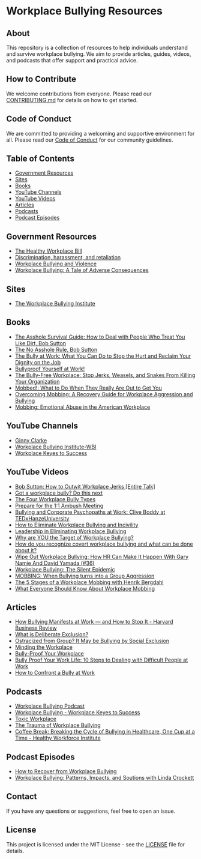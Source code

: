 # Workplace Bullying Resources

## About
This repository is a collection of resources to help individuals understand and survive workplace bullying. We aim to provide articles, guides, videos, and podcasts that offer support and practical advice.

## How to Contribute
We welcome contributions from everyone. Please read our [CONTRIBUTING.md](CONTRIBUTING.md) for details on how to get started.

## Code of Conduct
We are committed to providing a welcoming and supportive environment for all. Please read our [Code of Conduct](CODE_OF_CONDUCT.md) for our community guidelines.

## Table of Contents

- [Government Resources](#government-resources)
- [Sites](#sites)
- [Books](#books)
- [YouTube Channels](#youtube-channels)
- [YouTube Videos](#youtube-videos)
- [Articles](#articles)
- [Podcasts](#podcasts)
- [Podcast Episodes](#podcast-episodes)


## Government Resources

- [The Healthy Workplace Bill](https://healthyworkplacebill.org/)
- [Discrimination, harassment, and retaliation](https://www.usa.gov/job-discrimination-harassment)
- [Workplace Bullying and Violence](https://lni.wa.gov/safety-health/safety-research/ongoing-projects/workplace-bullying)
- [Workplace Bullying: A Tale of Adverse Consequences](https://www.ncbi.nlm.nih.gov/pmc/articles/PMC4382139/)

## Sites

- [The Workplace Bullying Institute](https://workplacebullying.org/)


## Books

- [The Asshole Survival Guide: How to Deal with People Who Treat You Like Dirt, Bob Sutton](https://www.amazon.com/Asshole-Survival-Guide-People-Treat/dp/1328695913)
- [The No Asshole Rule, Bob Sutton](https://www.google.com/search?q=Bob+Sutton+the+no+asshole+rule&sca_esv=f10c793940d61d3a&sxsrf=ADLYWIJYpjyLuMS2Y8euh1kA0sGh9jmJiw%3A1723050729327&ei=6aqzZoLKE6ubwbkPhpfm6Qo&ved=0ahUKEwjC4pqVsOOHAxWrTTABHYaLOa0Q4dUDCBE&uact=5&oq=Bob+Sutton+the+no+asshole+rule&gs_lp=Egxnd3Mtd2l6LXNlcnAiHkJvYiBTdXR0b24gdGhlIG5vIGFzc2hvbGUgcnVsZUjFNVD5AViQNHACeACQAQCYAakBoAHPEaoBBDE2Lje4AQPIAQD4AQGYAgqgAsAHwgIEECMYJ8ICBhAAGBYYHsICCBAAGIAEGKIEwgIFEAAYgATCAgsQABiABBiRAhiKBcICChAuGIAEGBQYhwLCAgUQLhiABMICFBAuGIAEGJcFGNwEGN4EGOAE2AEBmAMAiAYBugYGCAEQARgUkgcDNi40oAfURg&sclient=gws-wiz-serp)
- [The Bully at Work: What You Can Do to Stop the Hurt and Reclaim Your Dignity on the Job](https://www.amazon.com/Bully-Work-What-Reclaim-Dignity/dp/1402224265)
- [Bullyproof Yourself at Work!](https://www.amazon.com/Bullyproof-Yourself-Work-Strategies-Harassment/dp/0966862953)
- [The Bully-Free Workplace: Stop Jerks, Weasels, and Snakes From Killing Your Organization](https://www.amazon.com/Bully-Free-Workplace-Weasels-Killing-Organization/dp/0470942207)
- [Mobbed!: What to Do When They Really Are Out to Get You](https://www.amazon.com/Mobbed-What-When-They-Really-ebook/dp/B01HK41KQG)
- [Overcoming Mobbing: A Recovery Guide for Workplace Aggression and Bullying](https://www.amazon.com/Overcoming-Mobbing-Recovery-Workplace-Aggression-ebook/dp/B00GSRWJ0S)
- [Mobbing: Emotional Abuse in the American Workplace](https://www.amazon.com/Mobbing-Emotional-Abuse-American-Workplace/dp/0967180309)


## YouTube Channels

- [Ginny Clarke](https://www.youtube.com/@5-DLeadership)
- [Workplace Bullying Institute-WBI](https://www.youtube.com/@WBI)
- [Workplace Keyes to Success](https://www.youtube.com/@workplacekeyestosuccess9230)



## YouTube Videos

- [Bob Sutton: How to Outwit Workplace Jerks [Entire Talk]](https://www.youtube.com/watch?v=wFTkQmPw2Gk)
- [Got a workplace bully? Do this next](https://www.youtube.com/watch?v=a5J3ozN8J74)
- [The Four Workplace Bully Types](https://www.youtube.com/watch?v=tvPqSn-W7QY)
- [Prepare for the 1:1 Ambush Meeting](https://www.youtube.com/watch?v=OLdkCEnJrX8)
- [Bullying and Corporate Psychopaths at Work: Clive Boddy at TEDxHanzeUniversity](https://www.youtube.com/watch?v=tlB1pFwGhA4)
- [How to Eliminate Workplace Bullying and Incivility](https://www.youtube.com/watch?v=hDfviFLa1BA)
- [Leadership in Eliminating Workplace Bullying](https://www.youtube.com/watch?v=1jO-To2K1AQ)
- [Why are YOU the Target of Workplace Bullying?](https://www.youtube.com/watch?v=WyS4r_XlB68)
- [How do you recognize covert workplace bullying and what can be done about it?](https://www.youtube.com/watch?v=9p4lacGhSe4&t=68s)
- [Wipe Out Workplace Bullying: How HR Can Make It Happen With Gary Namie And David Yamada (#36)](https://www.youtube.com/watch?v=nCPJMqC-hzM&t=316s)
- [Workplace Bullying: The Silent Epidemic](https://www.youtube.com/watch?v=P6PsgAqES2s)
- [MOBBING: When Bullying turns into a Group Aggression](https://www.youtube.com/watch?v=TOSr8cA-0WY)
- [The 5 Stages of a Workplace Mobbing with Henrik Bergdahl](https://youtu.be/O2p_qQIHGg0?si=MJPH7OavNT-qkUyi)
- [What Everyone Should Know About Workplace Mobbing](https://www.youtube.com/watch?v=HPPJNvkhouI)


## Articles

- [How Bullying Manifests at Work — and How to Stop It - Harvard Business Review](https://hbr.org/2022/11/how-bullying-manifests-at-work-and-how-to-stop-it)
- [What is Deliberate Exclusion?](https://www.linkedin.com/pulse/what-deliberate-exclusion-deepa-natarajan)
- [Ostracized from Group? It May be Bullying by Social Exclusion](https://psychcentral.com/blog/bullying-incognito-deliberate-social-exclusion)
- [Minding the Workplace](https://newworkplace.wordpress.com/)
- [Bully-Proof Your Workplace](https://www.linkedin.com/pulse/bully-proof-your-workplace-lori-kandels#:~:text=Just%20say%2C%20%E2%80%9CPlease%20don',not%20beneficial%20to%20the%20organization.)
- [Bully Proof Your Work Life: 10 Steps to Dealing with Difficult People at Work](https://www.goodtherapy.org/blog/internal-family-systems-therapy-bully-work/)
- [How to Confront a Bully at Work](https://hbr.org/2022/04/how-to-confront-a-bully-at-work)


## Podcasts

- [Workplace Bullying Podcast ](https://open.spotify.com/show/7qVYigqDnroPFUAaIh39mx)
- [Workplace Bullying - Workplace Keyes to Success](https://open.spotify.com/show/1thZOrhyvq8vndim0dhuXZ)
- [Toxic Workplace](https://open.spotify.com/show/4ATUWMjJM6aunz2XaPsKao)
- [The Trauma of Workplace Bullying](https://open.spotify.com/show/7vP1hPrlpOhcxVLQiuJHEp)
- [Coffee Break: Breaking the Cycle of Bullying in Healthcare, One Cup at a Time - Healthy Workforce Institute](https://open.spotify.com/show/7zRxn9IPcgzFRISpdAVaa7)


## Podcast Episodes

- [How to Recover from Workplace Bullying](https://open.spotify.com/episode/6Q0M0QNnaiQwJfBAMm1gEM)
- [Workplace Bullying: Patterns, Impacts, and Soutions with Linda Crockett](https://open.spotify.com/episode/6531x0CgJuTSpI0jzK0Wbo?si=AScwm58BRhKjRN-pvgMYWw)


## Contact
If you have any questions or suggestions, feel free to open an issue.

## License
This project is licensed under the MIT License - see the [LICENSE](LICENSE) file for details.
